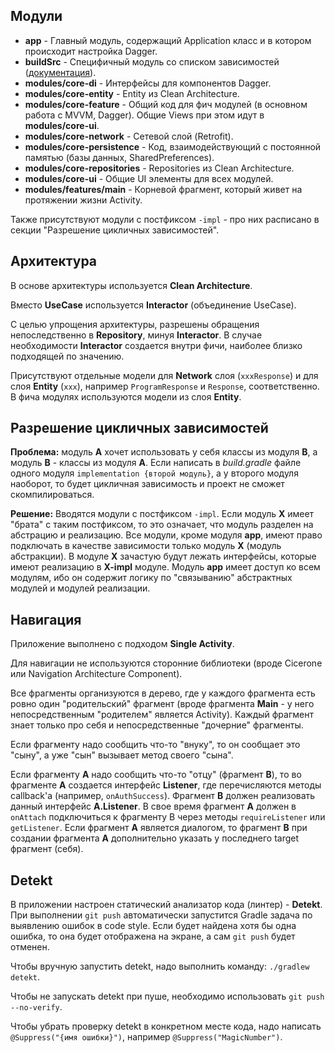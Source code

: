 ## Модули

- **app** - Главный модуль, содержащий Application класс и в котором происходит настройка Dagger.
- **buildSrc** - Специфичный модуль со списком зависимостей ([документация](https://docs.gradle.org/current/userguide/organizing_gradle_projects.html#sec:build_sources)).
- **modules/core-di** - Интерфейсы для компонентов Dagger.
- **modules/core-entity** - Entity из Clean Architecture.
- **modules/core-feature** - Общий код для фич модулей (в основном работа с MVVM, Dagger). Общие Views при этом идут в **modules/core-ui**.
- **modules/core-network** - Сетевой слой (Retrofit).
- **modules/core-persistence** - Код, взаимодействующий с постоянной памятью (базы данных, SharedPreferences).
- **modules/core-repositories** - Repositories из Clean Architecture.
- **modules/core-ui** - Общие UI элементы для всех модулей.
- **modules/features/main** - Корневой фрагмент, который живет на протяжении жизни Activity.

Также присутствуют модули с постфиксом `-impl` - про них расписано в секции "Разрешение цикличных зависимостей".

## Архитектура

В основе архитектуры используется **Clean Architecture**. 

Вместо **UseCase** используется **Interactor** (объединение UseCase).

С целью упрощения архитектуры, разрешены обращения непоследственно в **Repository**, минуя **Interactor**. В случае необходимости **Interactor** создается внутри фичи, наиболее близко подходящей по значению.

Присутствуют отдельные модели для **Network** слоя (`xxxResponse`) и для слоя **Entity** (`xxx`), например `ProgramResponse` и `Response`, соответственно. В фича модулях используются модели из слоя **Entity**.

## Разрешение цикличных зависимостей

**Проблема:** модуль **A** хочет использовать у себя классы из модуля **B**, а модуль **B** - классы из модуля **A**. Если написать в *build.gradle* файле одного модуля `implementation {второй модуль}`, а у второго модуля наоборот, то будет цикличная зависимость и проект не сможет скомпилироваться.

**Решение:** Вводятся модули с постфиксом `-impl`. Если модуль **X** имеет "брата" с таким постфиксом, то это означает, что модуль разделен на абстрацию и реализацию. Все модули, кроме модуля **app**, имеют право подключать в качестве зависимости только модуль **X** (модуль абстракции). В модуле **X** зачастую будут лежать интерфейсы, которые имеют реализацию в **X-impl** модуле. Модуль **app** имеет доступ ко всем модулям, ибо он содержит логику по "связыванию" абстрактных модулей и модулей реализации.

## Навигация

Приложение выполнено с подходом **Single Activity**. 

Для навигации не используются сторонние библиотеки (вроде Cicerone или Navigation Architecture Component).

Все фрагменты организуются в дерево, где у каждого фрагмента есть ровно один "родительский" фрагмент (вроде фрагмента **Main** - у него непосредственным "родителем" является Activity). Каждый фрагмент знает только про себя и непосредственные "дочерние" фрагменты. 

Если фрагменту надо сообщить что-то "внуку", то он сообщает это "сыну", а уже "сын" вызывает метод своего "сына". 

Если фрагменту **A** надо сообщить что-то "отцу" (фрагмент **B**), то во фрагменте **A** создается интерфейс **Listener**, где перечисляются методы callback'а (например, `onAuthSuccess`). Фрагмент **B** должен реализовать данный интерфейс **A.Listener**. В свое время фрагмент **A** должен в `onAttach` подключиться к фрагменту B через методы `requireListener` или `getListener`. Если фрагмент **A** является диалогом, то фрагмент **B** при создании фрагмента **A** дополнительно указать у последнего target фрагмент (себя).

## Detekt

В приложении настроен статический анализатор кода (линтер) - **Detekt**. При выполнении `git push` автоматически запустится Gradle задача по выявлению ошибок в code style. Если будет найдена хотя бы одна ошибка, то она будет отображена на экране, а сам `git push` будет отменен.

Чтобы вручную запустить detekt, надо выполнить команду: `./gradlew detekt`.

Чтобы не запускать detekt при пуше, необходимо использовать `git push --no-verify`.

Чтобы убрать проверку detekt в конкретном месте кода, надо написать `@Suppress("{имя ошибки}")`, например `@Suppress("MagicNumber")`.